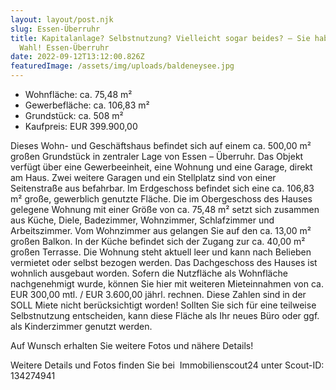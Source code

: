 ```yaml
---
layout: layout/post.njk
slug: Essen-Überruhr
title: Kapitalanlage? Selbstnutzung? Vielleicht sogar beides? – Sie haben die
  Wahl! Essen-Überruhr
date: 2022-09-12T13:12:00.826Z
featuredImage: /assets/img/uploads/baldeneysee.jpg
---
```



* Wohnfläche: ca. 75,48 m²
* Gewerbefläche: ca. 106,83 m²
* Grundstück: ca. 508 m²
* Kaufpreis: EUR 399.900,00

Dieses Wohn- und Geschäftshaus befindet sich auf einem ca. 500,00 m² großen Grundstück in zentraler Lage von Essen – Überruhr. Das Objekt verfügt über eine Gewerbeeinheit, eine Wohnung und eine Garage, direkt am Haus. Zwei weitere Garagen und ein Stellplatz sind von einer Seitenstraße aus befahrbar. Im Erdgeschoss befindet sich eine ca. 106,83 m² große, gewerblich genutzte Fläche. Die im Obergeschoss des Hauses gelegene Wohnung mit einer Größe von ca. 75,48 m² setzt sich zusammen aus Küche, Diele, Badezimmer, Wohnzimmer, Schlafzimmer und Arbeitszimmer. Vom Wohnzimmer aus gelangen Sie auf den ca. 13,00 m² großen Balkon. In der Küche befindet sich der Zugang zur ca. 40,00 m² großen Terrasse. Die Wohnung steht aktuell leer und kann nach Belieben vermietet oder selbst bezogen werden. Das Dachgeschoss des Hauses ist wohnlich ausgebaut worden. Sofern die Nutzfläche als Wohnfläche nachgenehmigt wurde, können Sie hier mit weiteren Mieteinnahmen von ca. EUR 300,00 mtl. / EUR 3.600,00 jährl. rechnen. Diese Zahlen sind in der SOLL Miete nicht berücksichtigt worden! Sollten Sie sich für eine teilweise Selbstnutzung entscheiden, kann diese Fläche als Ihr neues Büro oder ggf. als Kinderzimmer genutzt werden.

Auf Wunsch erhalten Sie weitere Fotos und nähere Details!

Weitere Details und Fotos finden Sie bei  Immobilienscout24 unter Scout-ID: 134274941